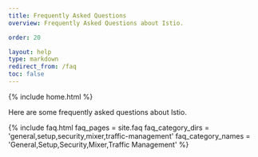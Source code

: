 ```yaml
---
title: Frequently Asked Questions
overview: Frequently Asked Questions about Istio.

order: 20

layout: help
type: markdown
redirect_from: /faq
toc: false
---
```

{% include home.html %}

Here are some frequently asked questions about Istio.
 
{% include faq.html
    faq_pages = site.faq
    faq_category_dirs = 'general,setup,security,mixer,traffic-management'
    faq_category_names = 'General,Setup,Security,Mixer,Traffic Management'
    %}
